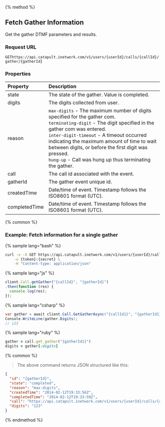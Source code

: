 {% method %}

## Fetch Gather Information
Get the gather DTMF parameters and results.

### Request URL

<code class="get">GET</code>`https://api.catapult.inetwork.com/v1/users/{userId}/calls/{callId}/gather/{gatherId}`

### Properties
| Property      | Description                                                                                                                                                                                                                                                                                                                                                              |
|:--------------|:-------------------------------------------------------------------------------------------------------------------------------------------------------------------------------------------------------------------------------------------------------------------------------------------------------------------------------------------------------------------------|
| state         | The state of the gather. Value is completed.                                                                                                                                                                                                                                                                                                                             |
| digits        | The digits collected from user.                                                                                                                                                                                                                                                                                                                                          |
| reason        | `max-digits` - The maximum number of digits specified for the gather com.<br> `terminating-digit` - The digit specified in the gather com was entered.<br> `inter-digit-timeout` - A timeout occurred indicating the maximum amount of time to wait between digits, or before the first digit was pressed.<br> `hung-up` - Call was hung up thus terminating the gather. |
| call          | The call id associated with the event.                                                                                                                                                                                                                                                                                                                                   |
| gatherId      | The gather event unique id.                                                                                                                                                                                                                                                                                                                                              |
| createdTime   | Date/time of event. Timestamp follows the ISO8601 format (UTC).                                                                                                                                                                                                                                                                                                          |
| completedTime | Date/time of event. Timestamp follows the ISO8601 format (UTC).                                                                                                                                                                                                                                                                                                          |

{% common %}

### Example: Fetch information for a single gather

{% sample lang="bash" %}

```bash
curl -v -X GET https://api.catapult.inetwork.com/v1/users/{userId}/calls/{callId}/gather/{gatherId} \
	-u {token}:{secret} \
	-H "Content-type: application/json"
```

{% sample lang="js" %}

```js
client.Call.getGather("{callId}", "{gatherId}")
.then(function (res) {
  console.log(res);
});
```

{% sample lang="csharp" %}

```csharp
var gather = await client.Call.GetGatherAsync("{callId1}", "{gatherId1}");
Console.WriteLine(gather.Digits);
// 123
```

{% sample lang="ruby" %}

```ruby
gather = call.get_gather("{gatherId1}")
digits = gather[:digits]
```

{% common %}

> The above command returns JSON structured like this:

```json
{
  "id": "{gatherId}",
  "state": "completed",
  "reason": "max-digits",
  "createdTime": "2014-02-12T19:33:56Z",
  "completedTime": "2014-02-12T19:33:59Z",
  "call": "https://api.catapult.inetwork.com/v1/users/{userId}/calls/{callId}",
  "digits": "123"
}
```
{% endmethod %}
